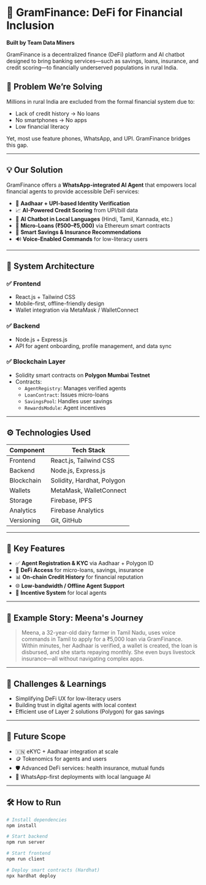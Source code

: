 # 🌾 GramFinance: DeFi for Financial Inclusion

**Built by Team Data Miners**

GramFinance is a decentralized finance (DeFi) platform and AI chatbot designed to bring banking services—such as savings, loans, insurance, and credit scoring—to financially underserved populations in rural India.

## 🚀 Problem We’re Solving

Millions in rural India are excluded from the formal financial system due to:
- Lack of credit history → No loans
- No smartphones → No apps
- Low financial literacy

Yet, most use feature phones, WhatsApp, and UPI. GramFinance bridges this gap.

---

## 💡 Our Solution

GramFinance offers a **WhatsApp-integrated AI Agent** that empowers local financial agents to provide accessible DeFi services:

- 🔐 **Aadhaar + UPI-based Identity Verification**
- 📈 **AI-Powered Credit Scoring** from UPI/bill data
- 🤖 **AI Chatbot in Local Languages** (Hindi, Tamil, Kannada, etc.)
- 🐄 **Micro-Loans (₹500–₹5,000)** via Ethereum smart contracts
- 🧠 **Smart Savings & Insurance Recommendations**
- 🔊 **Voice-Enabled Commands** for low-literacy users

---

## 🧩 System Architecture

### ✅ Frontend
- React.js + Tailwind CSS
- Mobile-first, offline-friendly design
- Wallet integration via MetaMask / WalletConnect

### ✅ Backend
- Node.js + Express.js
- API for agent onboarding, profile management, and data sync

### ✅ Blockchain Layer
- Solidity smart contracts on **Polygon Mumbai Testnet**
- Contracts:
  - `AgentRegistry`: Manages verified agents
  - `LoanContract`: Issues micro-loans
  - `SavingsPool`: Handles user savings
  - `RewardsModule`: Agent incentives

---

## ⚙️ Technologies Used

| Component    | Tech Stack                            |
|--------------|----------------------------------------|
| Frontend     | React.js, Tailwind CSS                 |
| Backend      | Node.js, Express.js                    |
| Blockchain   | Solidity, Hardhat, Polygon             |
| Wallets      | MetaMask, WalletConnect                |
| Storage      | Firebase, IPFS                         |
| Analytics    | Firebase Analytics                     |
| Versioning   | Git, GitHub                            |

---

## 🎯 Key Features

- ✅ **Agent Registration & KYC** via Aadhaar + Polygon ID
- 💸 **DeFi Access** for micro-loans, savings, insurance
- 📊 **On-chain Credit History** for financial reputation
- 🌐 **Low-bandwidth / Offline Agent Support**
- 🎁 **Incentive System** for local agents

---

## 📖 Example Story: Meena's Journey

> Meena, a 32-year-old dairy farmer in Tamil Nadu, uses voice commands in Tamil to apply for a ₹5,000 loan via GramFinance. Within minutes, her Aadhaar is verified, a wallet is created, the loan is disbursed, and she starts repaying monthly. She even buys livestock insurance—all without navigating complex apps.

---

## 🧠 Challenges & Learnings

- Simplifying DeFi UX for low-literacy users
- Building trust in digital agents with local context
- Efficient use of Layer 2 solutions (Polygon) for gas savings

---

## 🔭 Future Scope

- 🇮🇳 eKYC + Aadhaar integration at scale
- 🪙 Tokenomics for agents and users
- 🛡️ Advanced DeFi services: health insurance, mutual funds
- 📲 WhatsApp-first deployments with local language AI

---

## 🛠️ How to Run

```bash
# Install dependencies
npm install

# Start backend
npm run server

# Start frontend
npm run client

# Deploy smart contracts (Hardhat)
npx hardhat deploy
